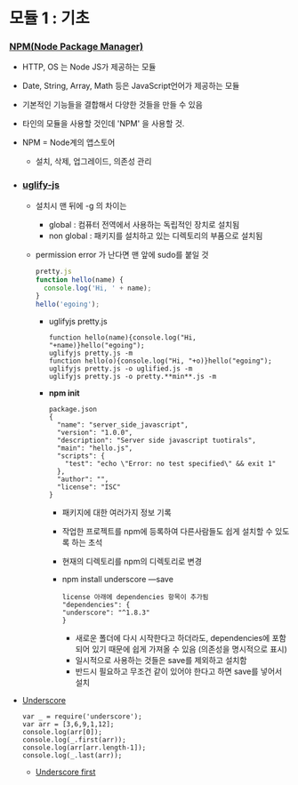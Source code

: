# 모듈 1 : 기초

### [NPM(Node Package Manager)](https://www.npmjs.com/)

- HTTP, OS 는 Node JS가 제공하는 모듈

- Date, String, Array, Math 등은 JavaScript언어가 제공하는 모듈

- 기본적인 기능들을 결합해서 다양한 것들을 만들 수 있음

- 타인의 모듈을 사용할 것인데 'NPM' 을 사용할 것. 

- NPM = Node계의 앱스토어

  - 설치, 삭제, 업그레이드, 의존성 관리

- ### [uglify-js](https://www.npmjs.com/package/uglify-js)

  - 설치시 맨 뒤에 -g 의 차이는

    - global : 컴퓨터 전역에서 사용하는 독립적인 장치로 설치됨
    - non global : 패키지를 설치하고 있는 디렉토리의 부품으로 설치됨

  - permission error 가 난다면 맨 앞에 sudo를 붙일 것

    ```js
    pretty.js
    function hello(name) {
      console.log('Hi, ' + name);
    }
    hello('egoing');
    ```

    - uglifyjs pretty.js

      ```
      function hello(name){console.log("Hi, "+name)}hello("egoing");
      uglifyjs pretty.js -m
      function hello(o){console.log("Hi, "+o)}hello("egoing");
      uglifyjs pretty.js -o uglified.js -m
      uglifyjs pretty.js -o pretty.**min**.js -m
      ```

    - **npm init**

      ```
      package.json
      {
        "name": "server_side_javascript",
        "version": "1.0.0",
        "description": "Server side javascript tuotirals",
        "main": "hello.js",
        "scripts": {
          "test": "echo \"Error: no test specified\" && exit 1"
        },
        "author": "",
        "license": "ISC"
      }
      ```

      - 패키지에 대한 여러가지 정보 기록

      - 작업한 프로젝트를 npm에 등록하여 다른사람들도 쉽게 설치할 수 있도록 하는 초석

      - 현재의 디렉토리를 npm의 디렉토리로 변경

      - npm install underscore —save

        ```
        license 아래에 dependencies 항목이 추가됨
        "dependencies": {
        "underscore": "^1.8.3"
        }
        ```

        - 새로운 폴더에 다시 시작한다고 하더라도, dependencies에 포함되어 있기 때문에 쉽게 가져올 수 있음 (의존성을 명시적으로 표시)
        - 일시적으로 사용하는 것들은 save를 제외하고 설치함
        - 반드시 필요하고 무조건 같이 있어야 한다고 하면 save를 넣어서 설치

- [Underscore](http://underscorejs.org/)

  ```
  var _ = require('underscore');
  var arr = [3,6,9,1,12];
  console.log(arr[0]);
  console.log(_.first(arr));
  console.log(arr[arr.length-1]);
  console.log(_.last(arr));
  ```

  - [Underscore first](http://underscorejs.org/#first)